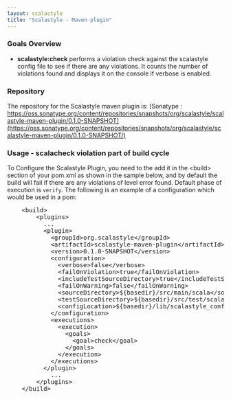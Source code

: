 ```yaml
---
layout: scalastyle
title: "Scalastyle - Maven plugin"
---
```


### Goals Overview
* **scalastyle:check** performs a violation check against the scalastyle config file to see if there are any violations. 
It counts the number of violations found and displays it on the console if verbose is enabled.

### Repository

The repository for the Scalastyle maven plugin is: [Sonatype : https://oss.sonatype.org/content/repositories/snapshots/org/scalastyle/scalastyle-maven-plugin/0.1.0-SNAPSHOT](https://oss.sonatype.org/content/repositories/snapshots/org/scalastyle/scalastyle-maven-plugin/0.1.0-SNAPSHOT/)

### Usage - scalacheck violation part of build cycle
To Configure the Scalastyle Plugin, you need to the add it in the &lt;build&gt; section of your pom.xml as shown in the sample below,
and by default the build will fail if there are any violations of level error found.
Default phase of execution is `verify`. The following is an example of a configuration which would be used in a pom:

<pre>
    &lt;build&gt;
        &lt;plugins&gt; 
          ...
          &lt;plugin&gt;
            &lt;groupId&gt;org.scalastyle&lt;/groupId&gt;
            &lt;artifactId&gt;scalastyle-maven-plugin&lt;/artifactId&gt;
            &lt;version&gt;0.1.0-SNAPSHOT&lt;/version&gt;
            &lt;configuration&gt;
              &lt;verbose&gt;false&lt;/verbose&gt;
              &lt;failOnViolation&gt;true&lt;/failOnViolation&gt;
              &lt;includeTestSourceDirectory&gt;true&lt;/includeTestSourceDirectory&gt;
              &lt;failOnWarning&gt;false&lt;/failOnWarning&gt;
              &lt;sourceDirectory&gt;${basedir}/src/main/scala&lt;/sourceDirectory&gt;
              &lt;testSourceDirectory&gt;${basedir}/src/test/scala&lt;/testSourceDirectory&gt;
              &lt;configLocation&gt;${basedir}/lib/scalastyle_config.xml&lt;/configLocation&gt;
            &lt;/configuration&gt;
            &lt;executions&gt;
              &lt;execution&gt;
                &lt;goals&gt;
                  &lt;goal&gt;check&lt;/goal&gt;
                &lt;/goals&gt;
              &lt;/execution&gt;
            &lt;/executions&gt;
          &lt;/plugin&gt;
            ...
        &lt;/plugins&gt;
    &lt;/build&gt;
</pre>